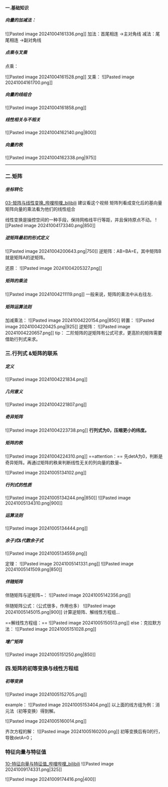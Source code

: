 
#### 一.基础知识
##### **向量的加减法：**
![[Pasted image 20241004161336.png]]
加法：首尾相连  ->主对角线
减法：尾尾相连 ->副对角线

##### **点乘与叉乘**
点乘：

![[Pasted image 20241004161528.png]]
叉乘：
![[Pasted image 20241004161700.png]]

##### **向量的线组合**
![[Pasted image 20241004161858.png]]

##### **线性相关与不相关**
![[Pasted image 20241004162140.png|800]]

##### **向量的秩**
![[Pasted image 20241004162338.png|975]]

---

### 二.矩阵    
##### **坐标转化**
[03-矩阵与线性变换_哔哩哔哩_bilibili](https://www.bilibili.com/video/BV1ib411t7YR?p=4&vd_source=1de3c2786f2973d155248cd390d724b0)  建议看这个视频
	矩阵列看成变化后的基向量
	矩阵向量的乘法看为他们的线性组合

线性变换是操控空间的一种手段，保持网格线平行等距，并且保持原点不动。
![[Pasted image 20241004173340.png|850]]


##### **逆矩阵最初的形式定义**
![[Pasted image 20241004200643.png|750]]
逆矩阵：AB=BA=E，其中矩阵B就是矩阵A的逆矩阵。

还原：
![[Pasted image 20241004205327.png]]

##### **矩阵的乘法**
![[Pasted image 20241004211119.png]]
一般来说，矩阵的乘法中从右往左.


 ##### **矩阵运算法则**
加减乘法：
![[Pasted image 20241004220154.png|850]]
转置：
![[Pasted image 20241004220425.png|925]]
逆矩阵：
![[Pasted image 20241004220657.png]]
tip：
二阶矩阵的逆矩阵有公式可求，更高阶的矩阵需要借助行列式来求。



### 三.行列式 &矩阵的联系   

##### **定义**
![[Pasted image 20241004221834.png]]


##### **几何意义**
![[Pasted image 20241004221807.png]]

##### **奇异矩阵**
![[Pasted image 20241004223738.png]]
**行列式为0，压缩更小的纬度。**

 ##### **矩阵的秩**
![[Pasted image 20241004224310.png]]
==attention：==
先detA为0，判断是奇异矩阵。再通过矩阵的秩来判断线性无关的列向量的数量~

![[Pasted image 20241005134102.png]]

##### **行列式的性质**
![[Pasted image 20241005134244.png|850]]
![[Pasted image 20241005134310.png|900]]

##### **运算法则**
![[Pasted image 20241005134444.png]]

##### **余子式&代数余子式**
![[Pasted image 20241005134559.png]]

定理：
![[Pasted image 20241005141331.png]]
![[Pasted image 20241005141509.png|850]]


##### **伴随矩阵**
伴随矩阵与逆矩阵~：
![[Pasted image 20241005142356.png]]

伴随矩阵公式：（公式很多，作用也多）
![[Pasted image 20241005145015.png|900]]
计算逆矩阵、解线性方程组...


==解线性方程组：==
![[Pasted image 20241005150513.png]]
else：克拉默方法：
![[Pasted image 20241005151028.png]]

##### **增广矩阵**
![[Pasted image 20241005151250.png|850]]


### **四.矩阵的初等变换与线性方程组**
##### **初等变换**
![[Pasted image 20241005152705.png]]

example：
![[Pasted image 20241005153404.png]]
以上面的线方组为例：消元法（初等变换）得到解。


![[Pasted image 20241005160014.png]]

齐次方程的解：
![[Pasted image 20241005160200.png]]
初等变换后有0的行，导致detA=0；



### 特征向量与特征值
[10-特征向量与特征值_哔哩哔哩_bilibili](https://www.bilibili.com/video/BV1ib411t7YR?p=14&vd_source=1de3c2786f2973d155248cd390d724b0)
![[Pasted image 20241009174331.png|325]]

![[Pasted image 20241009174416.png|400]]